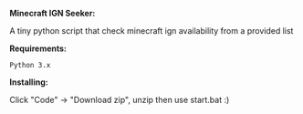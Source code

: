 **Minecraft IGN Seeker:**

A tiny python script that check minecraft ign availability from a provided list

**Requirements:**

    Python 3.x

**Installing:**

Click "Code" -> "Download zip", unzip then use start.bat :)
